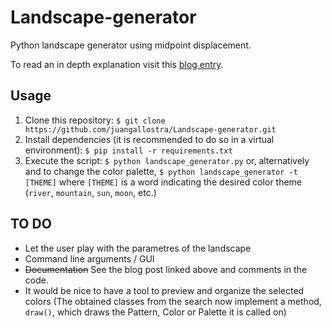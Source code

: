 # Landscape-generator

Python landscape generator using midpoint displacement.

To read an in depth explanation visit this [blog entry](https://bitesofcode.wordpress.com/2016/12/23/landscape-generation-using-midpoint-displacement/).

## Usage

1. Clone this repository: `$ git clone https://github.com/juangallostra/Landscape-generator.git`
2. Install dependencies (it is recommended to do so in a virtual environment): `$ pip install -r requirements.txt`
3. Execute the script: `$ python landscape_generator.py` or, alternatively and to change the color palette, `$ python landscape_generator -t [THEME]` where `[THEME]` is a word indicating the desired color theme (`river`, `mountain`, `sun`, `moon`, etc.)

## TO DO

- Let the user play with the parametres of the landscape
- Command line arguments / GUI
- ~~Documentation~~ See the blog post linked above and comments in the code.
- It would be nice to have a tool to preview and organize the selected colors (The obtained classes from the search now implement a method, ```draw()```, which draws the Pattern, Color or Palette it is called on)
